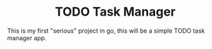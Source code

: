 <div align=center>

# TODO Task Manager

</div>

This is my first "serious" project in go, this will be a simple TODO task manager app.
